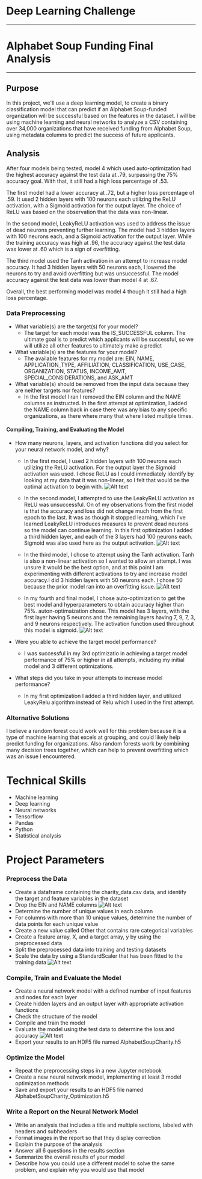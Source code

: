 # Deep Learning Challenge
-----------
# Alphabet Soup Funding Final Analysis
-----------
## Purpose
In this project, we'll use a deep learning model, to create a binary classification model that can predict if an Alphabet Soup-funded organization will be successful based on the features in the dataset. I will be using machine learning and neural networks to analyze a CSV containing over 34,000 organizations that have received funding from Alphabet Soup, using metadata columns to predict the success of future applicants.

## Analysis
After four models being tested, model 4 which used auto-optimization had the highest accuracy against the test data at .79, surpassing the 75% accuracy goal. With that, it still had a high loss percentage of .53.

The first model had a lower accuracy at .72, but a higher loss percentage of .59. It used 2 hidden layers with 100 neurons each utilizing the ReLU activation, with a Sigmoid activation for the output layer. The choice of ReLU was based on the observation that the data was non-linear.

In the second model, LeakyReLU activation was used to address the issue of dead neurons preventing further learning. The model had 3 hidden layers with 100 neurons each, and a Sigmoid activation for the output layer. While the training accuracy was high at .96, the accuracy against the test data was lower at .60 which is a sign of overfitting.

The third model used the Tanh activation in an attempt to increase model accuracy. It had 3 hidden layers with 50 neurons each, I lowered the neurons to try and avoid overfitting but was unsuccessful. The model accuracy against the test data was lower than model 4 at .67.

Overall, the best performing model was model 4 though it still had a high loss percentage.

### Data Preprocessing
- What variable(s) are the target(s) for your model?
    - The target for each model was the IS_SUCCESSFUL column. The ultimate goal is to predict which applicants will be successful, so we will utilize all other features to ultimately make a predict
- What variable(s) are the features for your model?
    - The available features for my model are: EIN, NAME, APPLICATION_TYPE, AFFILIATION, CLASSIFICATION, USE_CASE, ORGANIZATION, STATUS, INCOME_AMT, SPECIAL_CONSIDERATIONS, and ASK_AMT	
- What variable(s) should be removed from the input data because they are neither targets nor features?
    - In the first model I ran I removed the EIN column and the NAME columns as instructed. In the first attempt at optimization, I added the NAME column back in case there was any bias to any specific organizations, as there where many that where listed multiple times.
#### Compiling, Training, and Evaluating the Model
- How many neurons, layers, and activation functions did you select for your neural network model, and why?
    - In the first model, I used 2 hidden layers with 100 neurons each utilizing the ReLU activation. For the output layer the Sigmoid activation was used. I chose ReLU as I could immediately identify by looking at my data that it was non-linear, so I felt that would be the optimal activation to begin with.
    ![Alt text](Resources/pictures/m1.JPG)

    - In the second model, I attempted to use the LeakyReLU activation as ReLU was unsuccessful. On of my observations from the first model is that the accuracy and loss did not change much from the first epoch to the last. It was as though it stopped learning, which I've learned LeakyReLU introduces measures to prevent dead neurons so the model can continue learning. In this first optimization I added a third hidden layer, and each of the 3 layers had 100 neurons each. Sigmoid was also used here as the output activation.
    ![Alt text](Resources/pictures/m2.JPG)

    - In the third model, I chose to attempt using the Tanh activation. Tanh is also a non-linear activation so I wanted to allow an attempt. I was unsure it would be the best option, and at this point I am experimenting with different activations to try and increase model accuracy.I did 3 hidden layers with 50 neurons each. I chose 50 because the prior model ran into an overfitting issue.
    ![Alt text](Resources/pictures/m3.JPG)

    - In my fourth and final model, I chose auto-optimization to get the best model and hyperparameters to obtain accuracy higher than 75%. auton-optimaization chose. This model has 3 layers, with the first layer having 5 neurons and the remaining layers having 7, 9, 7, 3, and 9 neurons respectively. The activation function used throughout this model is sigmoid.
    ![Alt text](Resources/pictures/m4.JPG)

- Were you able to achieve the target model performance?
 	- I was successful in my 3rd optimizatio in achieving a target model performance of 75% or higher in all attempts, including my initial model and 3 different optimizations.
- What steps did you take in your attempts to increase model performance?
	- In my first optimization I added a third hidden layer, and utilized LeakyRelu algorithm instead of Relu which I used in the first attempt.

### Alternative Solutions
I believe a random forest could work well for this problem because it is a type of machine learning that excels at grouping, and could likely help predict funding for organizations. Also random forests work by combining many decision trees together, which can help to prevent overfitting which was an issue I encountered.

# Technical Skills

- Machine learning
- Deep learning
- Neural networks
- Tensorflow
- Pandas
- Python
- Statistical analysis

# Project Parameters
### Preprocess the Data
- Create a dataframe containing the charity_data.csv data, and identify the target and feature variables in the dataset
- Drop the EIN and NAME columns
![Alt text](Resources/pictures/m1.2.JPG)
- Determine the number of unique values in each column
- For columns with more than 10 unique values, determine the number of data points for each unique value
- Create a new value called Other that contains rare categorical variables
- Create a feature array, X, and a target array, y by using the preprocessed data
- Split the preprocessed data into training and testing datasets
- Scale the data by using a StandardScaler that has been fitted to the training data 
![Alt text](Resources/pictures/m1.3.JPG)
### Compile, Train and Evaluate the Model
- Create a neural network model with a defined number of input features and nodes for each layer
- Create hidden layers and an output layer with appropriate activation functions
- Check the structure of the model
- Compile and train the model
- Evaluate the model using the test data to determine the loss and accuracy
![Alt text](Resources/pictures/m1.4.JPG)
- Export your results to an HDF5 file named AlphabetSoupCharity.h5
### Optimize the Model
- Repeat the preprocessing steps in a new Jupyter notebook
- Create a new neural network model, implementing at least 3 model optimization methods
- Save and export your results to an HDF5 file named AlphabetSoupCharity_Optimization.h5
### Write a Report on the Neural Network Model
- Write an analysis that includes a title and multiple sections, labeled with headers and subheaders
- Format images in the report so that they display correction
- Explain the purpose of the analysis
- Answer all 6 questions in the results section
- Summarize the overall results of your model
- Describe how you could use a different model to solve the same problem, and explain why you would use that model
